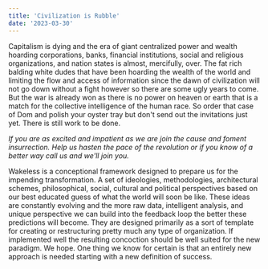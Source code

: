 ```yaml
--- 
title: 'Civilization is Rubble'
date: '2023-03-30'
---
```


Capitalism is dying and the era of giant centralized power and wealth hoarding corporations,
banks, financial institutions, social and religious organizations, and nation states is
almost, mercifully, over. The fat rich balding white dudes that have been hoarding the wealth
of the world and limiting the flow and access of information since the dawn of civilization will
not go down without a fight however so there are some ugly years to come. But the war is already won
as there is no power on heaven or earth that is a match for the collective intelligence 
of the human race. So order that case of Dom and polish your oyster tray but don't send out the
invitations just yet. There is still work to be done. 


*If you are as excited and impatient as we are join the cause and foment insurrection. Help us
hasten the pace of the revolution or if you know of a better way call us and we'll join you.*


Wakeless is a conceptional framework designed to prepare us for the impending transformation.
A set of ideologies, methodologies, architectural schemes, philosophical, social, cultural and
political perspectives based on our best educated guess of what the world will soon be like. These
ideas are constantly evolving and the more raw data, intelligent analysis, and unique perspective we
can build into the feedback loop the better these predictions will become. They are designed primarily
as a sort of template for creating or restructuring pretty much any type of organization. If
implemented well the resulting concoction should be well suited for the new paradigm. We hope. One
thing we know for certain is that an entirely new approach is needed starting with a new definition
of success.